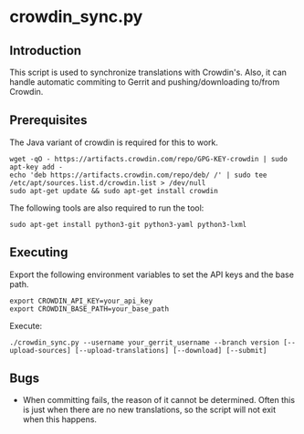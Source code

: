 crowdin_sync.py
==================

Introduction
------------
This script is used to synchronize translations with Crowdin's. Also, it can handle
automatic commiting to Gerrit and pushing/downloading to/from Crowdin.

Prerequisites
-------------
The Java variant of crowdin is required for this to work.

    wget -qO - https://artifacts.crowdin.com/repo/GPG-KEY-crowdin | sudo apt-key add -
    echo 'deb https://artifacts.crowdin.com/repo/deb/ /' | sudo tee /etc/apt/sources.list.d/crowdin.list > /dev/null
    sudo apt-get update && sudo apt-get install crowdin

The following tools are also required to run the tool:

    sudo apt-get install python3-git python3-yaml python3-lxml

Executing
---------
Export the following environment variables to set the API keys and the base path.

    export CROWDIN_API_KEY=your_api_key
    export CROWDIN_BASE_PATH=your_base_path

Execute:

    ./crowdin_sync.py --username your_gerrit_username --branch version [--upload-sources] [--upload-translations] [--download] [--submit]

Bugs
----
 - When committing fails, the reason of it cannot be determined. Often this is just when there
   are no new translations, so the script will not exit when this happens.
